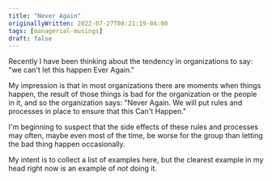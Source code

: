 ```yaml
---
title: "Never Again"
originallyWritten: 2022-07-27T08:21:19-04:00
tags: [managerial-musings]
draft: false
---
```


Recently I have been thinking about the tendency in organizations to say: "we can't let this happen Ever Again."

My impression is that in most organizations there are moments when things happen, the result of those things is bad for the organization or the people in it, and so the organization says: "Never Again. We will put rules and processes in place to ensure that this Can't Happen."

<!--more-->

I'm beginning to suspect that the side effects of these rules and processes may often, maybe even most of the time, be worse for the group than letting the bad thing happen occasionally.

My intent is to collect a list of examples here, but the clearest example in my head right now is an example of _not_ doing it.
